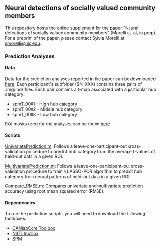 ## Neural detections of socially valued community members
This repository hosts the online supplement for the paper "Neural detections of socially valued community members" (Morelli et. al, in prep).  
For a preprint of the paper, please contact Sylvia Morelli at smorelli@uic.edu.  

### Prediction Analyses
#### Data 
Data for the prediction analyses reported in the paper can be downloaded [here](https://drive.google.com/drive/folders/0B3bXlQXiUgwWemJtWWdTb0p2Tkk). Each participant's subfolder (SN_XXX) contains three pairs of .img/.hdr files. Each pair contains a t-map associated with a particular hub category:

* spmT_0001 - High hub category  
* spmT_0002 - Middle hub category    
* spmT_0003 - Low hub category  

ROI masks used for the analyses can be found [here](masks)

#### Scripts
[UnivariatePrediction.m](scripts/UnivariatePrediction.m): Follows a leave-one-participant-out cross-validation procedure to predict hub category from the average t-values of held-out data in a given ROI.  

[MultivariatePrediction.m](scripts/MultivariatePrediction.m): Follows a leave-one-participant-out cross-validation procedure to train a LASSO-PCR algorithm to predict hub category from neural patterns of held-out data in a given ROI.  

[Compare_RMSE.m](scripts/Compare_RMSE.m): Compares univariate and multivariate prediction accuracy using root mean squared error (RMSE). 

#### Dependencies  
To run the prediction scripts, you will need to download the following toolboxes:  

* [CANlabCore Toolbox](https://github.com/canlab/CanlabCore)   
* [NifTI toolbox](https://www.mathworks.com/matlabcentral/fileexchange/8797-tools-for-nifti-and-analyze-image)  
* [SPM](http://www.fil.ion.ucl.ac.uk/spm/)  
